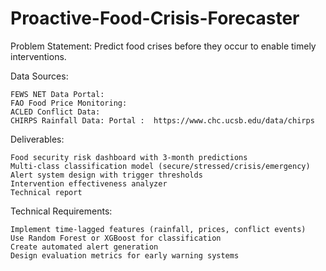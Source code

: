 # Proactive-Food-Crisis-Forecaster

Problem Statement: Predict food crises before they occur to enable timely interventions.

Data Sources:

    FEWS NET Data Portal:
    FAO Food Price Monitoring:
    ACLED Conflict Data:
    CHIRPS Rainfall Data: Portal :  https://www.chc.ucsb.edu/data/chirps
    
    

Deliverables:

    Food security risk dashboard with 3-month predictions
    Multi-class classification model (secure/stressed/crisis/emergency)
    Alert system design with trigger thresholds
    Intervention effectiveness analyzer
    Technical report

Technical Requirements:

    Implement time-lagged features (rainfall, prices, conflict events)
    Use Random Forest or XGBoost for classification
    Create automated alert generation
    Design evaluation metrics for early warning systems
